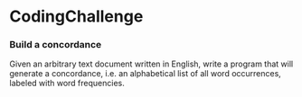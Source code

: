 # CodingChallenge
### Build a concordance

Given an arbitrary text document written in English, write a program that will generate a
concordance, i.e. an alphabetical list of all word occurrences, labeled with word
frequencies.
